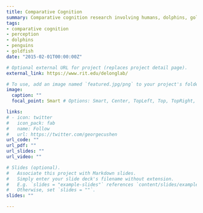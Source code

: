 ```yaml
---
title: Comparative Cognition
summary: Comparative cognition research involving humans, dolphins, goldfish, penguins, and river otters.
tags:
- comparative cognition
- perception
- dolphins
- penguins
- goldfish
date: "2015-02-01T00:00:00Z"

# Optional external URL for project (replaces project detail page).
external_link: https://www.rit.edu/delonglab/

# To use, add an image named `featured.jpg/png` to your project's folder.
image:
  caption: ""
  focal_point: Smart # Options: Smart, Center, TopLeft, Top, TopRight, Left, Right, BottomLeft, Bottom, BottomRight

links:
# - icon: twitter
#   icon_pack: fab
#   name: Follow
#   url: https://twitter.com/georgecushen
url_code: ""
url_pdf: ""
url_slides: ""
url_video: ""

# Slides (optional).
#   Associate this project with Markdown slides.
#   Simply enter your slide deck's filename without extension.
#   E.g. `slides = "example-slides"` references `content/slides/example-slides.md`.
#   Otherwise, set `slides = ""`.
slides: ""

---
```

